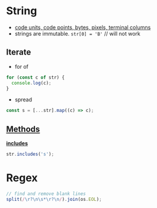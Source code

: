 # String

- [code units, code points, bytes, pixels, terminal columns](https://blog.bitsrc.io/how-big-is-a-string-ef2af3d222e6)
- strings are immutable. `str[0] = 'B'` // will not work

## Iterate

- for of

```js
for (const c of str) {
  console.log(c);
}
```

- spread

```js
const s = [...str].map((c) => c);
```

## [Methods](https://developer.mozilla.org/en-US/docs/Web/JavaScript/Reference/Global_Objects/String)

**[includes](https://developer.mozilla.org/en-US/docs/Web/JavaScript/Reference/Global_Objects/String/includes)**

```js
str.includes('s');
```

# Regex

```js
// find and remove blank lines
split(/\r?\n\s*\r?\n/).join(os.EOL);
```

